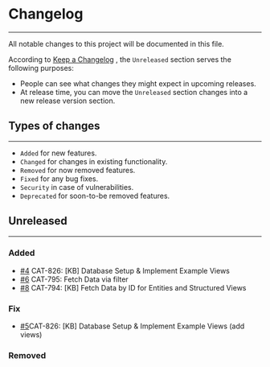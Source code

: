 # Changelog

---

All notable changes to this project will be documented in this file.

According to [Keep a Changelog](https://keepachangelog.com/en/1.0.0/) , the `Unreleased` section serves the following purposes:

-   People can see what changes they might expect in upcoming releases.
-   At release time, you can move the `Unreleased` section changes into a new release version section.

## Types of changes

---

-   `Added` for new features.
-   `Changed` for changes in existing functionality.
-   `Removed` for now removed features.
-   `Fixed` for any bug fixes.
-   `Security` in case of vulnerabilities.
-   `Deprecated` for soon-to-be removed features.

## Unreleased
---


### Added
- [#4](https://github.com/FC4E-CAT/fc4e-cat-api-kb/pull/4) CAT-826: [KB] Database Setup & Implement Example Views
- [#6](https://github.com/FC4E-CAT/fc4e-cat-api-kb/pull/6) CAT-795: Fetch Data via filter
- [#8](https://github.com/FC4E-CAT/fc4e-cat-api-kb/pull/8) CAT-794: [KB] Fetch Data by ID for Entities and Structured Views


### Fix
- [#5](https://github.com/FC4E-CAT/fc4e-cat-api-kb/pull/5)CAT-826: [KB] Database Setup & Implement Example Views (add views)


### Removed

